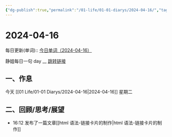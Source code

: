 ```yaml
---
{"dg-publish":true,"permalink":"/01-life/01-01-diarys/2024-04-16/","tags":["Diary"]}
---
```



# 2024-04-16
每日更新(单词)::
[今日单词（2024-04-16）]()

静姐每日一句 day __
[跳转链接](https://www.123pan.com/FileView?fileId=5435933&shareKey=FckCjv-cjUUA&sharePwd=)


## 一、作息
今天 [[01 Life/01-01 Diarys/2024-04-16\|2024-04-16]] 星期二





## 二、回顾/思考/展望





- 16:12 发布了一篇文章[[html 语法-链接卡片的制作\|html 语法-链接卡片的制作]] 